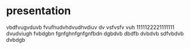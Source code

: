 # presentation
vbdfvugvduvb
fvufhudvhdvudhvdiuv
dv vsfvsfv vuh
1111122221111111
dvudviugh
fvbdgbn
fgnfghnfgnfgnfbdn
dgbdvb 
dbdfb
dvbdvb 
sdfvbdvb
dvbdgb
